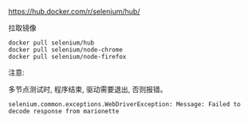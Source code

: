 https://hub.docker.com/r/selenium/hub/

拉取镜像
```
docker pull selenium/hub
docker pull selenium/node-chrome
docker pull selenium/node-firefox
```


注意:

多节点测试时, 程序结束, 驱动需要退出, 否则报错。

```
selenium.common.exceptions.WebDriverException: Message: Failed to decode response from marionette
```
